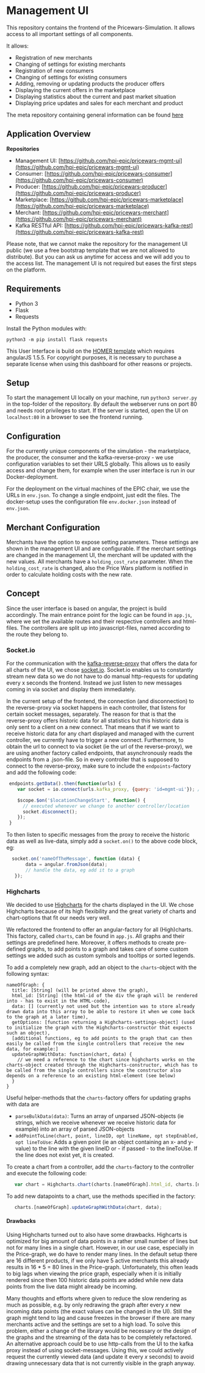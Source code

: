 # Management UI

This repository contains the frontend of the Pricewars-Simulation. It allows access to all important settings of all components.

It allows:
* Registration of new merchants
* Changing of settings for existing merchants
* Registration of new consumers
* Changing of settings for existing consumers
* Adding, removing or updating products the producer offers
* Displaying the current offers in the marketplace
* Displaying statistics about the current and past market situation
* Displaying price updates and sales for each merchant and product

The meta repository containing general information can be found [here](https://github.com/hpi-epic/masterproject-pricewars)

## Application Overview

**Repositories**
* Management UI: [https://github.com/hpi-epic/pricewars-mgmt-ui](https://github.com/hpi-epic/pricewars-mgmt-ui)
* Consumer: [https://github.com/hpi-epic/pricewars-consumer](https://github.com/hpi-epic/pricewars-consumer)
* Producer: [https://github.com/hpi-epic/pricewars-producer](https://github.com/hpi-epic/pricewars-producer)
* Marketplace: [https://github.com/hpi-epic/pricewars-marketplace](https://github.com/hpi-epic/pricewars-marketplace)
* Merchant: [https://github.com/hpi-epic/pricewars-merchant](https://github.com/hpi-epic/pricewars-merchant)
* Kafka RESTful API: [https://github.com/hpi-epic/pricewars-kafka-rest](https://github.com/hpi-epic/pricewars-kafka-rest)

Please note, that we cannot make the repository for the management UI public (we use a free bootstrap template that we are not allowed to distribute). But you can ask us anytime for access and we will add you to the access list.
The management UI is not required but eases the first steps on the platform.

## Requirements

* Python 3
* Flask
* Requests

Install the Python modules with:

`python3 -m pip install flask requests`

This User Interface is build on the [HOMER template](https://wrapbootstrap.com/theme/homer-responsive-admin-theme-WB055J451) which requires angularJS 1.5.5. For copyright purposes, it is necessary to purchase a separate license when using this dashboard for other reasons or projects.

## Setup

To start the management UI locally on your machine, run `python3 server.py` in the top-folder of the repository.
By default the webserver runs on port 80 and needs root privileges to start.
If the server is started, open the UI  on `localhost:80` in a browser to see the frontend running.

## Configuration

For the currently unique components of the simulation - the marketplace, the producer, the consumer and the kafka-reverse-proxy - we use configuration variables to set their URLS globally. This allows us to easily access and change them, for example when the user interface is run in our Docker-deployment.

For the deployment on the virtual machines of the EPIC chair, we use the URLs in `env.json`. To change a single endpoint, just edit the files. The docker-setup uses the configuration file `env.docker.json` instead of `env.json`.

## Merchant Configuration

Merchants have the option to expose setting parameters.
These settings are shown in the management UI and are configurable.
If the merchant settings are changed in the management UI, the merchant will be updated with the new values.
All merchants have a `holding_cost_rate` parameter.
When the `holding_cost_rate` is changed, also the Price Wars platform is notified in order to calculate holding costs with the new rate.

## Concept

Since the user interface is based on angular, the project is build accordingly. The main entrance point for the logic can be found in `app.js`, where we set the available routes and their respective controllers and html-files. The controllers are split up into javascript-files, named according to the route they belong to. 

### Socket.io
For the communication with the [kafka-reverse-proxy](https://github.com/hpi-epic/pricewars-kafka-reverse-proxy) that offers the data for all charts of the UI, we chose [socket.io](http://socket.io/). Socket.io enables us to constantly stream new data so we do not have to do manual http-requests for updating every x seconds the frontend. Instead we just listen to new messages coming in via socket and display them immediately.

In the current setup of the frontend, the connection (and disconnection) to the reverse-proxy via socket happens in each controller, that listens for certain socket messages, separately. The reason for that is that the reverse-proxy offers historic data for all statistics but this historic data is only sent to a client on a new connect. That means that if we want to receive historic data for any chart displayed and managed with the current controller, we currently have to trigger a new connect. Furthermore, to obtain the url to connect to via socket (ie the url of the reverse-proxy), we are using another factory called endpoints, that asynchronously reads the endpoints from a .json-file. So in every controller that is supposed to connect to the reverse-proxy, make sure to include the `endpoints`-factory and add the following code:

```javascript
 endpoints.getData().then(function(urls) {
    var socket = io.connect(urls.kafka_proxy, {query: 'id=mgmt-ui'}); // by calling this, we trigger the proxy to send us historic data

    $scope.$on('$locationChangeStart', function() {
      // executed whenever we change to another controller/location
      socket.disconnect();
    });
 }
```

To then listen to specific messages from the proxy to receive the historic data as well as live-data, simply add a `socket.on()` to the above code block, eg:
```javascript
  socket.on('nameOfTheMessage', function (data) {
       data = angular.fromJson(data);
       // handle the data, eg add it to a graph
   });
```

### Highcharts
We decided to use [Highcharts](http://www.highcharts.com/) for the charts displayed in the UI. We chose Highcharts because of its high flexibility and the great variety of charts and chart-options that fit our needs very well.

We refactored the frontend to offer an angular-factory for all (High)charts. This factory, called `charts`, can be found in `app.js`. All graphs and their settings are predefined here. Moreover, it offers methods to create pre-defined graphs, to add points to a graph and takes care of some custom settings we added such as custom symbols and tooltips or sorted legends.

To add a completely new graph, add an object to the `charts`-object with the following syntax:
```
nameOfGraph: {
  title: [String] (will be printed above the graph),
  html_id: [String] (the html-id of the div the graph will be rendered into - has to exist in the HTML-code),
  data: [] (currently not used but the intention was to store already drawn data into this array to be able to restore it when we come back to the graph at a later time),
  getOptions: [function returning a Highcharts-settings-object] (used to initialize the graph with the Highcharts-constructor that expects such an object),
  [additional functions, eg to add points to the graph that can then easily be called from the single controllers that receive the new data, for example:]
  updateGraphWithData: function(chart, data) {
    // we need a reference to the chart since highcharts works on the charts-object created through the Highcharts-constructor, which has to be called from the single controllers since the constructor also depends on a reference to an existing html-element (see below)
  }
}
```

Useful helper-methods that the `charts`-factory offers for updating graphs with data are
* `parseBulkData(data)`: Turns an array of unparsed JSON-objects (ie strings, which we receive whenever we receive historic data for example) into an array of parsed JSON-objects
* `addPointToLine(chart, point, lineID, opt lineName, opt stepEnabled, opt lineToUse`: Adds a given point (ie an object containing an x- and y-value) to the line with the given lineID or - if passed - to the lineToUse. If the line does not exist yet, it is created.

To create a chart from a controller, add the `charts`-factory to the controller and execute the following code:
```javascript
   var chart = Highcharts.chart(charts.[nameOfGraph].html_id, charts.[nameOfGraph].getOptions());
```

To add new datapoints to a chart, use the methods specified in the factory:
```javascript
   charts.[nameOfGraph].updateGraphWithData(chart, data);
```

#### Drawbacks
Using Highcharts turned out to also have some drawbacks. Highcarts is optimized for big amount of data points in a rather small number of lines but not for many lines in a single chart. However, in our use case, especially in the Price-graph, we do have to render many lines. In the default setup there are 16 different products, if we only have 5 active merchants this already results in 16 * 5 = 80 lines in the Price-graph. Unfortunately, this often leads to big lags when viewing the price graph, especially when it is initially rendered since then 100 historic data points are added while new data points from the live data might already be incoming.

Many thoughts and efforts where given to reduce the slow rendering as much as possible, e.g. by only redrawing the graph after every *x* new incoming data points (the exact values can be changed in the UI). Still the graph might tend to lag and cause freezes in the browser if there are many merchants active and the settings are set to a high load. To solve this problem, either a change of the library would be necessary or the design of the graphs and the streaming of the data has to be completely refactored. An alternative approach could be to use http-calls from the UI to the kafka proxy instead of using socket-messages. Using this, we could actively request the currently viewed data (and update it every *x* seconds) to avoid drawing unnecessary data that is not currently visible in the graph anyway.
